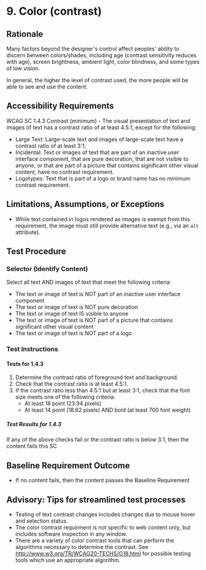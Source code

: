 # 9. Color (contrast)
## Rationale
Many factors beyond the designer's control affect peoples' ability to discern between colors/shades, including age (contrast sensitivity reduces with age), screen brightness, ambient light, color blindness, and some types of low vision. 

In general, the higher the level of contrast used, the more people will be able to see and use the content. 

## Accessibility Requirements
WCAG SC 1.4.3 Contrast (minimum) - 
The visual presentation of text and images of text has a contrast ratio of at least 4.5:1, except for the following:
* Large Text: Large-scale text and images of large-scale text have a contrast ratio of at least 3:1;
* Incidental: Text or images of text that are part of an inactive user interface component, that are pure decoration, that are not visible to anyone, or that are part of a picture that contains significant other visual content, have no contrast requirement.
* Logotypes: Text that is part of a logo or brand name has no minimum contrast requirement.

## Limitations, Assumptions, or Exceptions
* While text contained in logos rendered as images is exempt from this requirement, the image must still provide alternative text (e.g., via an `alt` attribute).


## Test Procedure

### Selector (Identify Content)
Select all text AND images of text that meet the following criteria:
* The text or image of text is NOT part of an inactive user interface component
* The text or image of text is NOT pure decoration
* The text or image of text IS visible to anyone
* The text or image of text is NOT part of a picture that contains significant other visual content
* The  text or image of text is NOT part of a logo

### Test Instructions

#### Tests for 1.4.3

1. Determine the contrast ratio of foreground text and background.
1. Check that the contrast ratio is at least 4.5:1. 
1. If the contrast ratio less than 4.5:1 but at least 3:1, check that the font size meets one of the following criteria:
    * At least 18 point (23.94 pixels)
    * At least 14 point (18.62 pixels) AND bold (at least 700 font weight)

##### Test Results for 1.4.3
If any of the above checks fail or the contrast ratio is below 3:1, then the content fails this SC

## Baseline Requirement Outcome
* If no content fails, then the content passes the Baseline Requirement

## Advisory: Tips for streamlined test processes
* Testing of text contrast changes includes changes due to mouse hover and selection status.
* The color contrast requirment is not specific to web content only, but includes software inspection in any window.
* There are a variety of color contrast tools that can perform the algorithms necessary to determine the contrast. See http://www.w3.org/TR/WCAG20-TECHS/G18.html for possible testing tools which use an appropriate algorithm.

